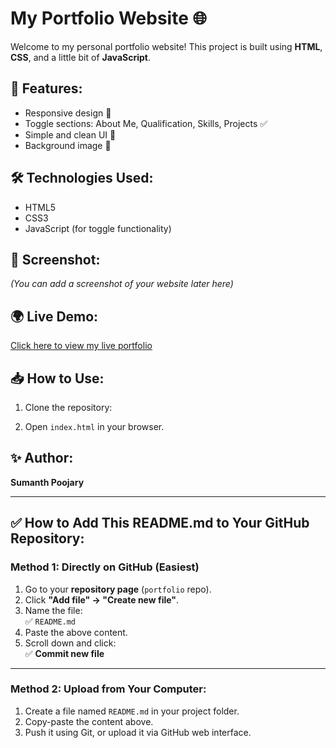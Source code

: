 # My Portfolio Website 🌐

Welcome to my personal portfolio website! This project is built using **HTML**, **CSS**, and a little bit of **JavaScript**.

## 🚀 Features:

- Responsive design 🌈
- Toggle sections: About Me, Qualification, Skills, Projects ✅
- Simple and clean UI 💎
- Background image 🎨

## 🛠️ Technologies Used:

- HTML5
- CSS3
- JavaScript (for toggle functionality)

## 📸 Screenshot:

*(You can add a screenshot of your website later here)*

## 🌍 Live Demo:

[Click here to view my live portfolio](https://cute-starlight-e72f9d.netlify.app/) 


## 📥 How to Use:

1. Clone the repository:

2. Open `index.html` in your browser.

## ✨ Author:

**Sumanth Poojary**

---

## ✅ How to Add This README.md to Your GitHub Repository:

### Method 1: Directly on GitHub (Easiest)

1. Go to your **repository page** (`portfolio` repo).
2. Click **"Add file" → "Create new file"**.
3. Name the file:  
✅ `README.md`
4. Paste the above content.
5. Scroll down and click:  
✅ **Commit new file**

---

### Method 2: Upload from Your Computer:

1. Create a file named `README.md` in your project folder.
2. Copy-paste the content above.
3. Push it using Git, or upload it via GitHub web interface.
